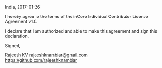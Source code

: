 India, 2017-01-26

I hereby agree to the terms of the inCore Individual Contributor License
Agreement v1.0.

I declare that I am authorized and able to make this agreement and sign this
declaration.

Signed,

Rajeesh KV rajeeshknambiar@gmail.com https://github.com/rajeeshknambiar
